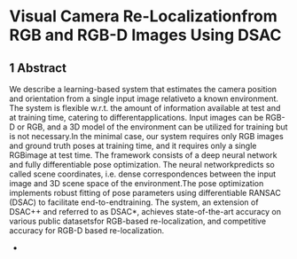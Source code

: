 # Visual Camera Re-Localizationfrom RGB and RGB-D Images Using DSAC

## 1 Abstract

We describe a learning-based system that estimates the camera position and orientation from a single input image relativeto a known environment. The system is flexible w.r.t. the amount of information available at test and at training time, catering to differentapplications. Input images can be RGB-D or RGB, and a 3D model of the environment can be utilized for training but is not necessary.In the minimal case, our system requires only RGB images and ground truth poses at training time, and it requires only a single RGBimage at test time. The framework consists of a deep neural network and fully differentiable pose optimization. The neural networkpredicts so called scene coordinates, i.e. dense correspondences between the input image and 3D scene space of the environment.The pose optimization implements robust fitting of pose parameters using differentiable RANSAC (DSAC) to facilitate end-to-endtraining. The system, an extension of DSAC++ and referred to as DSAC*, achieves state-of-the-art accuracy on various public datasetsfor RGB-based re-localization, and competitive accuracy for RGB-D based re-localization.

- 